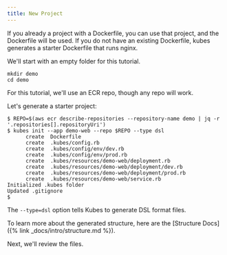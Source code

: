 ```yaml
---
title: New Project
---
```


If you already a project with a Dockerfile, you can use that project, and the Dockerfile will be used. If you do not have an existing Dockerfile, kubes generates a starter Dockerfile that runs nginx.

We'll start with an empty folder for this tutorial.

    mkdir demo
    cd demo

For this tutorial, we'll use an ECR repo, though any repo will work.

Let's generate a starter project:

    $ REPO=$(aws ecr describe-repositories --repository-name demo | jq -r '.repositories[].repositoryUri')
    $ kubes init --app demo-web --repo $REPO --type dsl
          create  Dockerfile
          create  .kubes/config.rb
          create  .kubes/config/env/dev.rb
          create  .kubes/config/env/prod.rb
          create  .kubes/resources/demo-web/deployment.rb
          create  .kubes/resources/demo-web/deployment/dev.rb
          create  .kubes/resources/demo-web/deployment/prod.rb
          create  .kubes/resources/demo-web/service.rb
    Initialized .kubes folder
    Updated .gitignore
    $

The `--type=dsl` option tells Kubes to generate DSL format files.

To learn more about the generated structure, here are the [Structure Docs]({% link _docs/intro/structure.md %}).

Next, we'll review the files.
